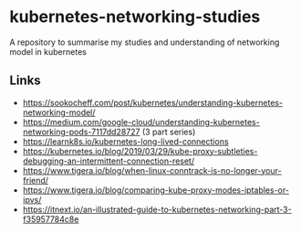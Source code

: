 # kubernetes-networking-studies
A repository to summarise my studies and understanding of networking model in kubernetes


## Links
* https://sookocheff.com/post/kubernetes/understanding-kubernetes-networking-model/
* https://medium.com/google-cloud/understanding-kubernetes-networking-pods-7117dd28727 (3 part series)
* https://learnk8s.io/kubernetes-long-lived-connections
* https://kubernetes.io/blog/2019/03/29/kube-proxy-subtleties-debugging-an-intermittent-connection-reset/
* https://www.tigera.io/blog/when-linux-conntrack-is-no-longer-your-friend/
* https://www.tigera.io/blog/comparing-kube-proxy-modes-iptables-or-ipvs/
* https://itnext.io/an-illustrated-guide-to-kubernetes-networking-part-3-f35957784c8e